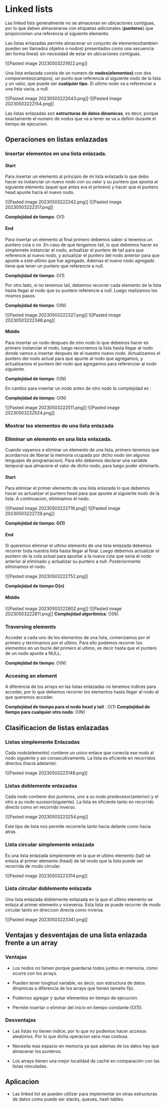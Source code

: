 # Linked lists

Las linked lists generalmente no se almacenan en ubicaciones contiguas, por lo que deben almacenarse con etiquetas adicionales (**punteros**) que proporcionen una referencia al siguiente elemento.

Las listas enlazadas permite almacenar un conjunto de elementos(tambien pueden ser llamados objetos o nodos) presentados como una secuencia (en forma lineal) sin necesidad de estar en ubicaciones contiguas. 

![[Pasted image 20230503221922.png]]

Una lista enlazada consta de un numero de **nodos(elementos)** con dos componentes(campos), un punto que referencia al siguiente nodo de la lista y un valor, que puede ser **cualquier tipo**. El ultimo nodo va a referenciar a una lista vacia, a null.

![[Pasted image 20230503222043.png]]
![[Pasted image 20230503222154.png]]

Las listas enlazadas son **estructuras de datos dinamicas**, es decir, porque exactamente el numero de nodos que va a tener se va a definir durante el tiempo de ejecucion.

## Operaciones en listas enlazadas

### Insertar elementos en una lista enlazada. 

#### Start

Para insertar un elemento al principio de mi lista enlazada lo que debo hacer es instanciar un nuevo nodo con su valor y su puntero que apunta al siguiente elemento (aquel que antes era el primero) y hacer que el puntero head apunte hacia el nuevo nodo. 

![[Pasted image 20230503222242.png]]
![[Pasted image 20230503222317.png]]

**Complejidad de tiempo**: O(1)

#### End

Para insertar un elemento al final primero debemos saber si tenemos un puntero cola o no. En caso de que tengamos tail, lo que debemos hacer es simplemete instanciar el nodo, actualizar el puntero de tail para que referencie al nuevo nodo, y actualizar el puntero del nodo anterior para que apunte a este ultimo que fue agregado. Ademas el nuevo nodo agregado tiene que tener un puntero que referencie a null.

**Complejidad de tiempo**: O(1)

Por otro lado, si no tenemos tail, debemos recorrer cada elemento de la lista hasta llegar al nodo que su puntero referencie a null. Luego realizamos los mismos pasos.

**Complejidad de tiempo**: O(N)

![[Pasted image 20230503222327.png]]
![[Pasted image 20230503222348.png]]

#### Middle

Para insertar un nodo despues de otro nodo lo que debemos hacer es primero instanciar el nodo, luego recorremos la lista hasta llegar al nodo donde vamos a insertar despues de el nuestro nuevo nodo. Actualizamos el puntero del nodo actual para que apunte al nodo que agregamos, y actualizamos el puntero del nodo que agregamos para referenciar al nodo siguiente.

**Complejidad de tiempo**: O(N)

En cambio para insertar un nodo antes de otro nodo la complejidad es :

**Complejidad de tiempo:** O(N)

![[Pasted image 20230503222511.png]]
![[Pasted image 20230503222524.png]]

### Mostrar los elementos de una lista enlazada

### Eliminar un elemento en una lista enlazada. 

Cuando vayamos a eliminar un elemento de una lista, primero tenemos que acordarnos de liberar la memoria ocupada por dicho nodo (en algunos lenguajes de programacion). Para ello debemos declarar una variable temporal que almacene el valor de dicho nodo, para luego poder eliminarlo.

#### Start

Para eliminar el primer elemento de una lista enlazada lo que debemos hacer es actualizar el puntero head para que apunte al siguiente nodo de la lista. A continuacion, eliminamos el nodo.

![[Pasted image 20230503222716.png]]
![[Pasted image 20230503222729.png]]

**Complejidad de tiempo:  O(1)**

#### End

Si queremos eliminar el ultimo elemento de una lista enlazada debemos recorrer toda nuestra lista hasta llegar al final. Luego debemos actualizar el puntero de la cola actual para apuntar a la nueva cola que seria el nodo anterior al eliminado y actualizar su puntero a null. Posteriormente eliminamos el nodo.

![[Pasted image 20230503222752.png]]

**Complejidad de tiempo O(n)**

#### Middle

![[Pasted image 20230503222802.png]]
![[Pasted image 20230503222811.png]]
**Complejidad algoritmica**:  O(N).

### Traversing elements

Acceder a cada uno de los elementos de una lista, comenzamos por el primero y terminamos por el ultimo. Para ello podemos recorrer los elementos en un bucle del primero al ultimo, es decir hasta que el puntero de un nodo apunte a NULL.

**Complejidad de tiempo**:  O(N)

### Accesing an element

A diferencia de los arrays en las listas enlazadas no tenemos indices para acceder, por lo que debemos recorrer los elementos hasta llegar al nodo al que queremos acceder. 

**Complejidad de tiempo para el nodo head y tail** : O(1)
**Complejidad de tiempo para cualquier otro nodo**:  O(N)

## Clasificacion de listas enlazadas

### Listas simplemente Enlazadas

Cada nodo(elemento) contiene un unico enlace que conecta ese nodo al nodo siguiente y asi consecutivamente. La lista es eficiente en recorridos directos (hacia adelante).

![[Pasted image 20230503223148.png]]


### Listas doblemente enlazadas

Cada nodo contiene dos punteros, uno a su nodo predecesor(anterior) y el otro a su nodo sucesor(siguiente). La lista es eficiente tanto en recorrido directo como en recorrido inverso.

![[Pasted image 20230503223254.png]]

Este tipo de lista nos permite recorrerla tanto hacia delante como hacia atras.

### Lista circular simplemente enlazada

Es una lista enlazada simplemente en la que el ultimo elemento (tail) se enlaza al primer elemento (head) de tal modo que la lista puede ser recorrida de modo circular.

![[Pasted image 20230503223314.png]]


### Lista circular doblemente enlazada

Una lista enlazada doblemente enlazada en la que el ultimo elemento se enlaza al primer elemento y viceversa. Esta lista se puede recorrer de modo circular tanto en direccion directa como inversa.

![[Pasted image 20230503223341.png]]

## Ventajas y desventajas de una lista enlazada frente a un array

### Ventajas

* Los nodos no tienen porque guardarse todos juntos en memoria, como ocurre con los arrays.

* Pueden tener longitud variable, es decir, son estructura de datos dinamicas a diferencia de los arrays que tienen tamaño fijo.

* Podemos agregar y quitar elementos en tiempo de ejecucion.

* Permite insertar o eliminar del inicio en tiempo constante (O(1)).

### Desventajas

* Las listas no tienen indice, por lo que no podemos hacer accesos aleatorios. Por lo que dicha operacion sera mas costosa.

* Necesita mas espacio en memoria ya que ademas de los datos hay que almacenar los punteros.

* Los arrays tienen una mejor localidad de caché en comparación con las listas vinculadas.

## Aplicacion

* Las linked list se pueden utilizar para implementar en otras estructuras de datos como puede ser stacks, queues, hash tables.